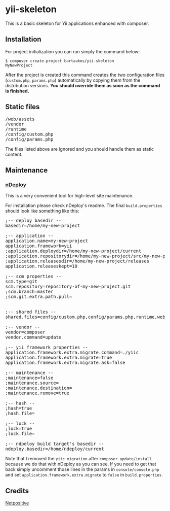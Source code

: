 # yii-skeleton

This is a basic skeleton for Yii applications enhanced with composer.

## Installation

For project initialization you can run simply the command below:

<code>$ composer create-project bartaakos/yii-skeleton MyNewProject</code>

After the project is created this command creates the two configuration files (<code>custom.php</code>, <code>params.php</code>) automatically by copying them from the distribution versions. **You should override them as soon as the command is finished.**

## Static files

<pre>
/web/assets
/vendor
/runtime
/config/custom.php
/config/params.php
</pre>

The files listed above are ignored and you should handle them as static content.

## Maintenance

### [nDeploy](https://github.com/Netpositive/ndeploy)

This is a very convenient tool for high-level site maintenance.

For installation please check nDeploy's readme. The final <code>build.properties</code> should look like something like this:

<pre>
;-- deploy basedir --
basedir=/home/my-new-project

;-- application --
application.name=my-new-project
application.framework=yii
;application.deploydir=/home/my-new-project/current
;application.repositorydir=/home/my-new-project/src/my-new-project
;application.releasesdir=/home/my-new-project/releases
application.releaseskept=10

;-- scm properties --
scm.type=git
scm.repository=repository-of-my-new-project.git
;scm.branch=master
;scm.git.extra.path.pull=


;-- shared files --
shared.files=config/custom.php,config/params.php,runtime,web/assets,vendor

;-- vendor --
vendor=composer
vendor.command=update

;-- yii framework properties --
application.framework.extra.migrate.command=./yiic
application.framework.extra.migrate=true
application.framework.extra.migrate.ask=false

;-- maintenance --
;maintenance=false
;maintenance.source=
;maintenance.destination=
;maintenance.remove=true

;-- hash --
;hash=true
;hash.file=

;-- lock --
;lock=true
;lock.file=

;-- ndpeloy build target's basedir --
ndeploy.basedir=/home/ndeploy/current
</pre>

Note that I removed the <code>yiic migration</code> after <code>composer update/install</code> because we do that with nDeploy as you can see. If you need to get that back simply uncomment those lines in the params in <code>console/console.php</code> and set <code>application.framework.extra.migrate</code> to <code>false</code> in <code>build.properties</code>.

## Credits

[Netpositive](http://netpositive.hu)

